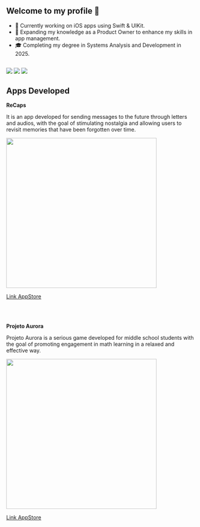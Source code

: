 ## Welcome to my profile 👋

- 🔭 Currently working on iOS apps using Swift & UIKit.
- 🌱 Expanding my knowledge as a Product Owner to enhance my skills in app management.
- 🎓 Completing my degree in Systems Analysis and Development in 2025.

##

<div> 
  <a href="https://instagram.com/brgabrielfonseca" target="_blank"><img src="https://img.shields.io/badge/-Instagram-%23E4405F?style=for-the-badge&logo=instagram&logoColor=white" target="_blank"></a>
  <a href = "mailto:brgabrielfonseca@gmail.com"><img src="https://img.shields.io/badge/-Gmail-%23333?style=for-the-badge&logo=gmail&logoColor=white" target="_blank"></a>
  <a href= "https://www.linkedin.com/in/gabriel-fonseca-8440181a7/" target="_blank"><img src="https://img.shields.io/badge/-LinkedIn-%230077B5?style=for-the-badge&logo=linkedin&logoColor=white" target="_blank"></a> 
</div>

## Apps Developed

<b>ReCaps</b>

It is an app developed for sending messages to the future through letters and audios, with the goal of stimulating nostalgia and allowing users to revisit memories that have been forgotten over time.

<img src="https://github.com/user-attachments/assets/bc1aefba-64e7-48b4-87c9-a6ee465e5932" width="400">

<a href="https://apps.apple.com/us/app/recaps-memories-unlocked/id6737288027">Link AppStore</a>

<br>
<br>

<b>Projeto Aurora</b>

Projeto Aurora is a serious game developed for middle school students with the goal of promoting engagement in math learning in a relaxed and effective way.

<img src="https://github.com/user-attachments/assets/37d699de-d41e-4f5b-87aa-b90152b1dcd0" width="400">

<a href="https://apps.apple.com/br/app/projeto-aurora/id6477405562?l=en-GB">Link AppStore</a>




